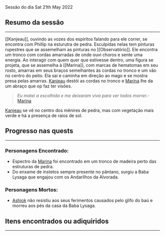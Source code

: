 Sessão do dia Sat 21th May 2022

## Resumo da sessão
---
[[Kanjeau]], ouvindo as vozes dos espiritos falando para ele correr, se encontra com Phillip na esturutra de pedra. Esculpidas nelas tem pinturas rupestres que se assemelham as pinturas no [[Observatório]].
Ele encontra um tronco com cordas amarradas de onde ouvi choros e sente uma energia. Ao interagir com quem quer que estivesse dentro, uma figura se projeta, que se assemelha à [[Marina]], com marcas de hematomas em seu rosto, amarras em seus braços semelhantes às cordas no tronco e um vão no centro do peito. Ela sai e caminha em direção ao mago e se mostra presa pelas amarras. [Kanjeau](Kanjeau.md) destói as cordas no tronco  e [Marina](Marina.md) lhe da um abraço que op faz ter visões.

>*Eu matei a escolhida e me deixaram viva para ver todos morrer.*\- [Marina](Marina.md)

[Kanjeau](Kanjeau.md) se vê no centro dos mênires de pedra, mas com vegetação mais verde e há a presença de raios de sol. 

## Progresso nas quests
---

### Personagens Encontrado:

- Espectro da [Marina](Marina.md) foi encontrado em um tronco de madeira perto das estruturas de pedra.
- Do enxame de instetos sempre presente no pântano, surgiu a Baba Lysaga que engajou com os Andarilhos da Alvorada.

### Personagens Mortos:

- [Ashiok](Ashiok.md) não resistiu aos seus ferimentos causados pelo glifo do baú e morreu aos pés da casa da Baba Lysaga.


## Itens encontrados ou adiquiridos
---

